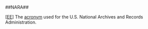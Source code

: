 ##NARA##

\[[EE](SOURCES.md#EE)\]  The [acronym](acronym.md) used for the U.S. National Archives and Records Administration.
